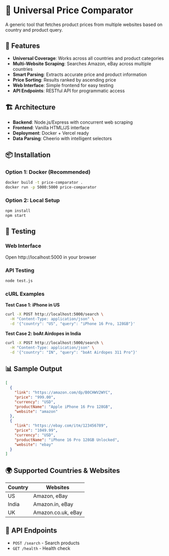 # 🛒 Universal Price Comparator

A generic tool that fetches product prices from multiple websites based on country and product query.

## 🚀 Features

- **Universal Coverage**: Works across all countries and product categories
- **Multi-Website Scraping**: Searches Amazon, eBay across multiple countries
- **Smart Parsing**: Extracts accurate price and product information
- **Price Sorting**: Results ranked by ascending price
- **Web Interface**: Simple frontend for easy testing
- **API Endpoints**: RESTful API for programmatic access

## 🏗️ Architecture

- **Backend**: Node.js/Express with concurrent web scraping
- **Frontend**: Vanilla HTML/JS interface
- **Deployment**: Docker + Vercel ready
- **Data Parsing**: Cheerio with intelligent selectors

## 📦 Installation

### Option 1: Docker (Recommended)
```bash
docker build -t price-comparator .
docker run -p 5000:5000 price-comparator
```

### Option 2: Local Setup
```bash
npm install
npm start
```

## 🧪 Testing

### Web Interface
Open http://localhost:5000 in your browser

### API Testing
```bash
node test.js
```

### cURL Examples

**Test Case 1: iPhone in US**
```bash
curl -X POST http://localhost:5000/search \
  -H "Content-Type: application/json" \
  -d '{"country": "US", "query": "iPhone 16 Pro, 128GB"}'
```

**Test Case 2: boAt Airdopes in India**
```bash
curl -X POST http://localhost:5000/search \
  -H "Content-Type: application/json" \
  -d '{"country": "IN", "query": "boAt Airdopes 311 Pro"}'
```

## 📊 Sample Output

```json
[
  {
    "link": "https://amazon.com/dp/B0CHWV2WYC",
    "price": "999.00",
    "currency": "USD",
    "productName": "Apple iPhone 16 Pro 128GB",
    "website": "amazon"
  },
  {
    "link": "https://ebay.com/itm/123456789",
    "price": "1049.99",
    "currency": "USD",
    "productName": "iPhone 16 Pro 128GB Unlocked",
    "website": "ebay"
  }
]
```

## 🌍 Supported Countries & Websites

| Country | Websites |
|---------|----------|
| US | Amazon, eBay |
| India | Amazon.in, eBay |
| UK | Amazon.co.uk, eBay |

## 🔧 API Endpoints

- `POST /search` - Search products
- `GET /health` - Health check
